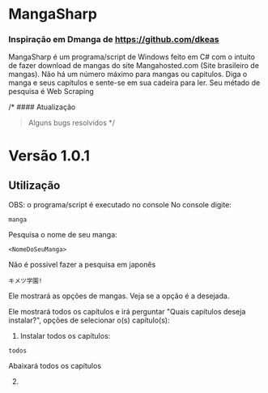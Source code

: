 # MangaSharp

### Inspiração em Dmanga de https://github.com/dkeas


MangaSharp é um programa/script de Windows feito em C# com o intuito de fazer download de mangas do site Mangahosted.com (Site brasileiro de mangas). Não há um número máximo para mangas ou capitulos. Diga o manga e seus capítulos e sente-se em sua cadeira para ler. Seu métado de pesquisa é Web Scraping

/* #### Atualização

> Alguns bugs resolvidos */

# Versão 1.0.1

## Utilização

OBS: o programa/script é executado no console
No console digite:

`manga`

Pesquisa o nome de seu manga:

`<NomeDoSeuManga>`

Não é possivel fazer a pesquisa em japonês

`キメツ学園!`

Ele mostrará as opções de mangas. Veja se a opção é a desejada.

Ele mostrará todos os capítulos e irá perguntar "Quais capítulos deseja instalar?", opções de selecionar o(s) capítulo(s):

1. Instalar todos os capítulos:
  
  `todos`
  
  Abaixará todos os capítulos
  
2.
